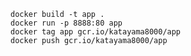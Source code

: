 `docker build -t app .`  
`docker run -p 8888:80 app`  
`docker tag app gcr.io/katayama8000/app`  
`docker push gcr.io/katayama8000/app`
